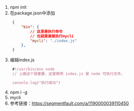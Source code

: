 1. npm init
2. 在package.json中添加
   ```json
    {
        "bin": {
            // 这里是执行命令
            // 也就是直接执行mycli
            "mycli": "./index.js"
        },
    }
   ```
3. 编辑index.js
   ```js
    #!/usr/bin/env node
    // 上面这个很重要，这里表明 index.js 是 node 可执行文件。

    console.log("执行成功")
   ```
4. npm i -g
5. mycli
6. 参考链接：https://segmentfault.com/a/1190000039110450
